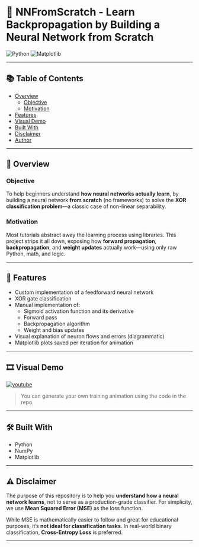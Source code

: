 # 🧠 NNFromScratch - Learn Backpropagation by Building a Neural Network from Scratch  
![Python](https://img.shields.io/badge/Python-3776AB?style=for-the-badge&logo=python&logoColor=white)
![Matplotlib](https://img.shields.io/badge/Matplotlib-11557C?style=for-the-badge&logo=matplotlib&logoColor=white)

---

## 📚 Table of Contents

- [Overview](#overview)
  - [Objective](#objective)
  - [Motivation](#motivation)
- [Features](#features)
- [Visual Demo](#visual-demo)
- [Built With](#built-with)
- [Disclaimer](#disclaimer)
- [Author](#author)

---

## 🧠 Overview

### Objective
To help beginners understand **how neural networks actually learn**, by building a neural network **from scratch** (no frameworks) to solve the **XOR classification problem**—a classic case of non-linear separability.

### Motivation
Most tutorials abstract away the learning process using libraries. This project strips it all down, exposing how **forward propagation**, **backpropagation**, and **weight updates** actually work—using only raw Python, math, and logic.

---

## 🚀 Features

- Custom implementation of a feedforward neural network  
- XOR gate classification  
- Manual implementation of:
  - Sigmoid activation function and its derivative
  - Forward pass
  - Backpropagation algorithm
  - Weight and bias updates
- Visual explanation of neuron flows and errors (diagrammatic)
- Matplotlib plots saved per iteration for animation

---

## 🎞️ Visual Demo
[![youtube](https://img.youtube.com/vi/PkKaKe0_xCA/0.jpg)](https://youtu.be/PkKaKe0_xCA)


> You can generate your own training animation using the code in the repo.

---

## 🛠️ Built With

- Python
- NumPy
- Matplotlib

---

## ⚠️ Disclaimer

The purpose of this repository is to help you **understand how a neural network learns**, not to serve as a production-grade classifier. For simplicity, we use **Mean Squared Error (MSE)** as the loss function.

While MSE is mathematically easier to follow and great for educational purposes, it’s **not ideal for classification tasks**. In real-world binary classification, **Cross-Entropy Loss** is preferred.

---

